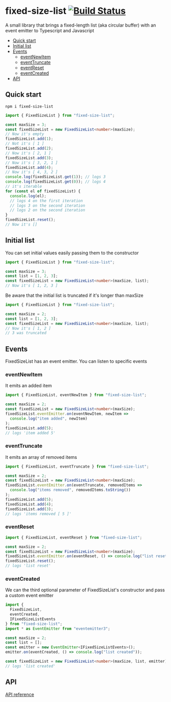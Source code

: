# fixed-size-list [![Build Status](https://travis-ci.org/keenondrums/fixed-size-list.svg?branch=master)](https://travis-ci.org/keenondrums/fixed-size-list)

A small library that brings a fixed-length list (aka circular buffer) with an event emitter to Typescript and Javascript

<!-- START doctoc generated TOC please keep comment here to allow auto update -->
<!-- DON'T EDIT THIS SECTION, INSTEAD RE-RUN doctoc TO UPDATE -->

- [Quick start](#quick-start)
- [Initial list](#initial-list)
- [Events](#events)
  - [eventNewItem](#eventnewitem)
  - [eventTruncate](#eventtruncate)
  - [eventReset](#eventreset)
  - [eventCreated](#eventcreated)
- [API](#api)

<!-- END doctoc generated TOC please keep comment here to allow auto update -->

## Quick start

```
npm i fixed-size-list
```

```ts
import { FixedSizeList } from "fixed-size-list";

const maxSize = 3;
const fixedSizeList = new FixedSizeList<number>(maxSize);
// Now it's empty
fixedSizeList.add(1);
// Not it's [ 1 ]
fixedSizeList.add(2);
// Now it's [ 2, 1 ]
fixedSizeList.add(3);
// Now it's [ 3, 2, 1 ]
fixedSizeList.add(4);
// Now it's [ 4, 3, 2 ]
console.log(fixedSizeList.get(1)); // logs 3
console.log(fixedSizeList.get(0)); // logs 4
// it's iterable
for (const el of fixedSizeList) {
  console.log(el);
  // logs 4 on the first iteration
  // logs 3 on the second iteration
  // logs 2 on the second iteration
}
fixedSizeList.reset();
// Now it's []
```

## Initial list

You can set initial values easily passing them to the constructor

```ts
import { FixedSizeList } from "fixed-size-list";

const maxSize = 3;
const list = [1, 2, 3];
const fixedSizeList = new FixedSizeList<number>(maxSize, list);
// Now it's [ 1, 2, 3 ]
```

Be aware that the initial list is truncated if it's longer than maxSize

```ts
import { FixedSizeList } from "fixed-size-list";

const maxSize = 2;
const list = [1, 2, 3];
const fixedSizeList = new FixedSizeList<number>(maxSize, list);
// Now it's [ 1, 2 ]
// 3 was truncated
```

## Events

FixedSizeList has an event emitter. You can listen to specific events

### eventNewItem

It emits an added item

```ts
import { FixedSizeList, eventNewItem } from "fixed-size-list";

const maxSize = 2;
const fixedSizeList = new FixedSizeList<number>(maxSize);
fixedSizeList.eventEmitter.on(eventNewItem, newItem =>
  console.log("item added", newItem)
);
fixedSizeList.add(5);
// logs 'item added 5'
```

### eventTruncate

It emits an array of removed items

```ts
import { FixedSizeList, eventTruncate } from "fixed-size-list";

const maxSize = 2;
const fixedSizeList = new FixedSizeList<number>(maxSize);
fixedSizeList.eventEmitter.on(eventTruncate, removedItems =>
  console.log("items removed", removedItems.toString())
);
fixedSizeList.add(5);
fixedSizeList.add(4);
fixedSizeList.add(3);
// logs 'items removed [ 5 ]'
```

### eventReset

```ts
import { FixedSizeList, eventReset } from "fixed-size-list";

const maxSize = 2;
const fixedSizeList = new FixedSizeList<number>(maxSize);
fixedSizeList.eventEmitter.on(eventReset, () => console.log("list reset"));
fixedSizeList.reset();
// logs 'list reset'
```

### eventCreated

We can the third optional parameter of FixedSizeList's constructor and pass a custom event emitter

```ts
import {
  FixedSizeList,
  eventCreated,
  IFixedSizeListEvents
} from "fixed-size-list";
import * as EventEmitter from "eventemitter3";

const maxSize = 2;
const list = [];
const emitter = new EventEmitter<IFixedSizeListEvents>();
emitter.on(eventCreated, () => console.log("list created"));

const fixedSizeList = new FixedSizeList<number>(maxSize, list, emitter);
// logs 'list created'
```

## API

[API reference](docs/api/README.md)
